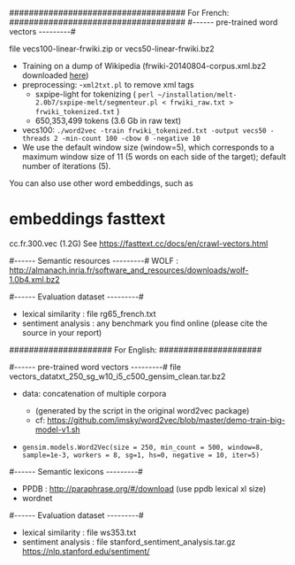 ####################################
For French:
####################################
#------ pre-trained word vectors ---------#

file vecs100-linear-frwiki.zip or vecs50-linear-frwiki.bz2

- Training on a dump of Wikipedia
  (frwiki-20140804-corpus.xml.bz2 downloaded [here](http://linguatools.org/tools/corpora/wikipedia-monolingual-corpora/)) 
- preprocessing:
    -`xml2txt.pl` to remove xml tags
    - sxpipe-light for tokenizing   ( `perl ~/installation/melt-2.0b7/sxpipe-melt/segmenteur.pl < frwiki_raw.txt > frwiki_tokenized.txt` )
    - 650,353,499 tokens (3.6 Gb in raw text)
- vecs100:  `./word2vec -train frwiki_tokenized.txt -output vecs50 -threads 2 -min-count 100 -cbow 0 -negative 10`
- We use the default window size (window=5), which corresponds to a maximum window size of 11 (5 words on each side of the target); default number of iterations (5).

You can also use other word embeddings, such as 
# embeddings fasttext
cc.fr.300.vec (1.2G)
See https://fasttext.cc/docs/en/crawl-vectors.html

#------ Semantic resources ---------#
WOLF : http://almanach.inria.fr/software_and_resources/downloads/wolf-1.0b4.xml.bz2


#------ Evaluation dataset ---------#
- lexical similarity : file rg65_french.txt
- sentiment analysis : any benchmark you find online (please cite the source in your report)


#####################
For English: 
#####################

#------ pre-trained word vectors ---------#
file vectors_datatxt_250_sg_w10_i5_c500_gensim_clean.tar.bz2 

- data: concatenation of multiple corpora
    - (generated by the script in the original word2vec package)
    - cf: https://github.com/imsky/word2vec/blob/master/demo-train-big-model-v1.sh

- `gensim.models.Word2Vec(size = 250, min_count = 500, window=8, sample=1e-3, workers = 8, sg=1, hs=0, negative = 10, iter=5)`

#------ Semantic lexicons ---------#
- PPDB : http://paraphrase.org/#/download (use ppdb lexical xl size)
- wordnet 

#------ Evaluation dataset ---------#
- lexical similarity : file ws353.txt
- sentiment analysis : file stanford_sentiment_analysis.tar.gz
  https://nlp.stanford.edu/sentiment/
